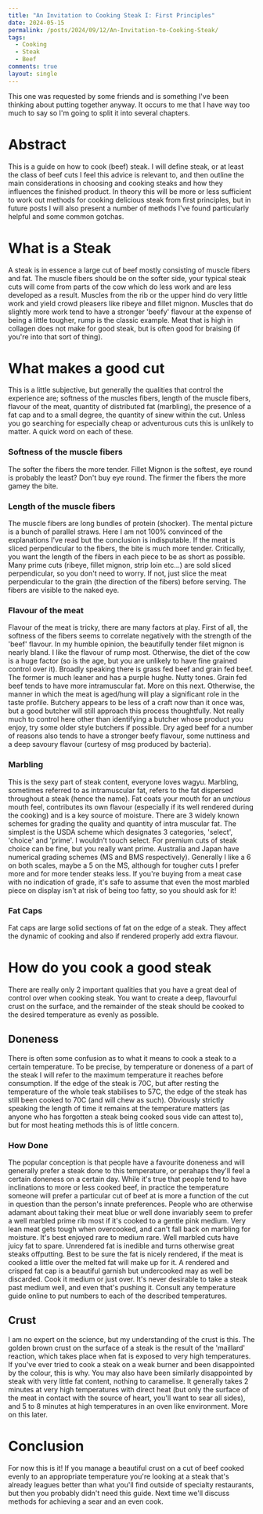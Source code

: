 ```yaml
---
title: "An Invitation to Cooking Steak I: First Principles"
date: 2024-05-15
permalink: /posts/2024/09/12/An-Invitation-to-Cooking-Steak/
tags:
  - Cooking
  - Steak
  - Beef
comments: true
layout: single
---
```


This one was requested by some friends and is something I've been thinking about putting together anyway. It occurs to me that I have way too much to say so I'm going to split it into several 
chapters.

# Abstract
This is a guide on how to cook (beef) steak. I will define steak, or at least the class of beef cuts I feel this advice is relevant to, 
and then outline the main considerations in choosing and cooking steaks and how they influences the finished product. In theory this will be more 
or less sufficient to work out methods for cooking delicious steak from first principles, but in future posts I will also present a number of methods 
I've found particularly helpful and some common gotchas.

# What is a Steak
A steak is in essence a large cut of beef mostly consisting of muscle fibers and fat. The muscle fibers should be on the softer side, your 
typical steak cuts will come from parts of the cow which do less work and are less developed as a result. Muscles from the rib or the upper hind 
do very little work and yield crowd pleasers like ribeye and fillet mignon. Muscles that do slightly more work tend to have a stronger 'beefy' 
flavour at the expense of being a little tougher, rump is the classic example. Meat that is high in collagen does not make for good steak, but 
is often good for braising (if you're into that sort of thing).

# What makes a good cut
This is a little subjective, but generally the qualities that control the experience are; softness of the muscles fibers, length of the muscle fibers, 
flavour of the meat, quantity of distributed fat (marbling), the presence of a fat cap and to a small degree, the quantity of sinew within the cut. Unless 
you go searching for especially cheap or adventurous cuts this is unlikely to matter. A quick word on each of these.

### Softness of the muscle fibers
The softer the fibers the more tender. Fillet Mignon is the softest, eye round is probably the least? Don't buy eye round. The firmer the fibers the more gamey the bite.

### Length of the muscle fibers
The muscle fibers are long bundles of protein (shocker). The mental picture is a bunch of parallel straws. Here I am not 100% convinced of the explanations 
I've read but the conclusion is indisputable. If the meat is sliced perpendicular to the fibers, the bite is much more tender. Critically, you want the length of the fibers 
in each piece to be as short as possible. Many prime cuts (ribeye, fillet mignon, strip loin etc...) are sold sliced perpendicular, so you don't need to worry. If not, just 
slice the meat perpendicular to the grain (the direction of the fibers) before serving. The fibers are visible to the naked eye. 

### Flavour of the meat
Flavour of the meat is tricky, there are many factors at play. First of all, the softness of the fibers seems to correlate negatively with the strength of the 'beef' flavour. 
In my humble opinion, the beautifully tender filet mignon is nearly bland. I like the flavour of rump most. Otherwise, the diet of the cow is a huge factor (so is the age, 
but you are unlikely to have fine grained control over it). Broadly speaking there is grass fed beef and grain fed beef. The former is much leaner and has a purple hughe. Nutty tones. 
Grain fed beef tends to have more intramuscular fat. More on this next. Otherwise, the manner in which the meat is aged/hung will play a significant role in the taste profile. Butchery 
appears to be less of a craft now than it once was, but a good butcher will still approach this process thoughtfully. Not really much to control here other than identifying a butcher 
whose product you enjoy, try some older style butchers if possible. Dry aged beef for a number of reasons also tends to have a stronger beefy flavour, some nuttiness and a deep savoury 
flavour (curtesy of msg produced by bacteria).

### Marbling
This is the sexy part of steak content, everyone loves wagyu. Marbling, sometimes referred to as intramuscular fat, refers to the fat dispersed throughout a steak (hence the name). Fat coats 
your mouth for an *unctious* mouth feel, contributes its own flavour (especially if its well rendered during the cooking) and is a key source of moisture. There are 3 widely known 
schemes for grading the quality and quantity of intra muscular fat. The simplest is the USDA scheme which designates 3 categories, 'select', 'choice' and 'prime'. I wouldn't touch select. For 
premium cuts of steak choice can be fine, but you really want prime. Australia and Japan have numerical grading schemes (MS and BMS respectively). Generally I like a 6 on both scales, maybe a 5 on the MS, 
although for tougher cuts I prefer more and for more tender steaks less. If you're buying from a meat case with no indication of grade, it's safe to assume that even the most marbled piece on display isn't at 
risk of being too fatty, so you should ask for it!

### Fat Caps
Fat caps are large solid sections of fat on the edge of a steak. They affect the dynamic of cooking and also if rendered properly add extra flavour.

# How do you cook a good steak
There are really only 2 important qualities that you have a great deal of control over when cooking steak. You want to create a deep, flavourful 
crust on the surface, and the remainder of the steak should be cooked to the desired temperature as evenly as possible. 

## Doneness
There is often some confusion as to what it means to cook a steak to a certain temperature. To be precise, by temperature or doneness of a part of the steak I will refer to the maximum temperature 
it reaches before consumption. If the edge of the steak is 70C, but after resting the temperature of the whole teak stabilises to 57C, the edge of the steak has 
still been cooked to 70C (and will chew as such). Obviously strictly speaking the length of time it remains at the temperature matters (as anyone who has forgotten a steak 
being cooked sous vide can attest to), but for most heating methods this is of little concern. 

### How Done
The popular conception is that people have a favourite doneness and will generally prefer a steak done to this temperature, or perahaps they'll feel a certain doneness on a certain day. While it's true 
that people tend to have inclinations to more or less cooked beef, in practice the temperature someone will prefer a particular cut of beef at is more a function of the cut in question than the person's 
innate preferences. People who are otherwise adamant about taking their meat blue or well done invariably seem to prefer a well marbled prime rib most if it's cooked to a gentle pink medium. Very lean meat gets tough 
when overcooked, and can't fall back on marbling for moisture. It's best enjoyed rare to medium rare. Well marbled cuts have juicy fat to spare. Unrendered fat is inedible and turns otherwise great steaks offputting. 
Best to be sure the fat is nicely rendered, if the meat is cooked a little over the melted fat will make up for it. A rendered and crisped fat cap is a beautiful garnish but undercooked may as well be discarded. 
Cook it medium or just over. It's never desirable to take a steak past medium well, and even that's pushing it. Consult any temperature guide online to put numbers to each of the described temperatures.

## Crust
I am no expert on the science, but my understanding of the crust is this. The golden brown crust on the surface of a steak is the result of the 'maillard' reaction, which takes place 
when fat is exposed to very high temperatures. If you've ever tried to cook a steak on a weak burner and been disappointed by the colour, this is why. You may also have been similarly 
disappointed by steak with very little fat content, nothing to caramelise. It generally takes 2 minutes at very high temperatures with direct heat (but only the surface of the meat in contact with the 
source of heart, you'll want to sear all sides), and 5 to 8 minutes at high temperatures in an oven like environment. More on this later. 

# Conclusion
For now this is it! If you manage a beautiful crust on a cut of beef cooked evenly to an appropriate temperature you're looking at a steak that's already leagues better than what you'll find outside of 
specialty restaurants, but then you probably didn't need this guide. Next time we'll discuss methods for achieving a sear and an even cook. 